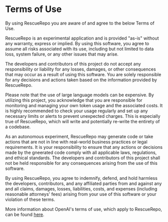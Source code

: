 # Terms of Use

By using RescueRepo you are aware of and agree to the below Terms of Use.

RescueRepo is an experimental application and is provided "as-is" without any warranty, express or implied. By using this software, you agree to assume all risks associated with its use, including but not limited to data loss, system failure, or any other issues that may arise.

The developers and contributors of this project do not accept any responsibility or liability for any losses, damages, or other consequences that may occur as a result of using this software. You are solely responsible for any decisions and actions taken based on the information provided by RescueRepo.

Please note that the use of large language models can be expensive. By utilizing this project, you acknowledge that you are responsible for monitoring and managing your own token usage and the associated costs. It is highly recommended to check your usage regularly and set up any necessary limits or alerts to prevent unexpected charges. This is especially true of RescueRepo, which will write and potentially re-write the entirety of a codebase.

As an autonomous experiment, RescueRepo may generate code or take actions that are not in line with real-world business practices or legal requirements. It is your responsibility to ensure that any actions or decisions made by the gneerated code comply with all applicable laws, regulations, and ethical standards. The developers and contributors of this project shall not be held responsible for any consequences arising from the use of this software.

By using RescueRepo, you agree to indemnify, defend, and hold harmless the developers, contributors, and any affiliated parties from and against any and all claims, damages, losses, liabilities, costs, and expenses (including reasonable attorneys' fees) arising from your use of this software or your violation of these terms.

More information about OpenAI's terms of use, which apply to RescueRepo, can be found [here](https://openai.com/policies/terms-of-use).